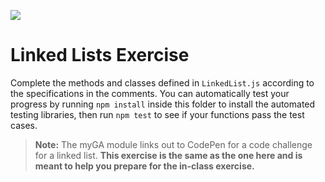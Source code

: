 ![](https://ga-dash.s3.amazonaws.com/production/assets/logo-9f88ae6c9c3871690e33280fcf557f33.png)

# Linked Lists Exercise

Complete the methods and classes defined in `LinkedList.js` according to the specifications in the comments. You can automatically test your progress by running `npm install` inside this folder to install the automated testing libraries, then run `npm test` to see if your functions pass the test cases.

> **Note:** The myGA module links out to CodePen for a code challenge for a linked list. **This exercise is the same as the one here and is meant to help you prepare for the in-class exercise.**
